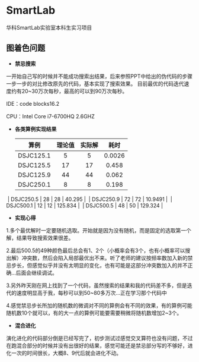 # SmartLab

华科SmartLab实验室本科生实习项目

## 图着色问题
- **禁忌搜索**

一开始自己写的时候并不能成功搜索出结果，后来参照PPT中给出的伪代码的步骤一步一步的对比修改原先的代码，基本实现了搜索效果。
目前最优的代码迭代速度约有20~30万次每秒，最高的可以到90万次每秒。

IDE：code blocks16.2

CPU：Intel Core i7-6700HQ 2.6GHZ
- **各类算例实现结果**

  |     算例     | 理论值  | 实际解  |   耗时    |  
  | :--------: | :--: | :--: | :-----: | 
  | DSJC125.1  |  5   |  5   | 0.0026  | 
  | DSJC125.5  |  17  |  17  |  0.458  |
  | DSJC125.9  |  44  |  44  |  0.062  | 
  | DSJC250.1  |  8   |  8   |  0.198  |
  | DSJC250.5  |  28  |  28  | 40.295  | 
  | DSJC250.9  |  72  |  72  | 10.9491 | 
  | DSJC500.1  |  12  |  12  | 125.834 |
  | DSJC500.5  |  48  |  50  | 129.324 | 

  
- **实现心得**

 1.多个最优解时一定要随机选取。开始就是因为没有随机，而是固定的选取第一个解，结果导致搜索效果很差。

 2.最后500.5的49种颜色最后总会有1、2个（小概率会有3个，也有小概率可以搜出解）冲突数，然后会陷入局部最优出不来。听了老师的建议按频率数加入新的禁忌步长，但感觉似乎并没有太明显的变化，也有可能是这部分冲突数加入的并不正确...后面会继续调试。

 3.另外昨天刚在网上找到了一个代码，虽然搜索的结果和我的代码差不多，但是迭代的速度明显高于我，每秒可以到50~80多万次...正在学习那个代码中
 
 4.感觉禁忌步长所加的随机数的微调对不同的算例会有不同的效果，有的算例可能随机数10个就可以，有的大一点的算例可能要需要稍微将随机数增加2~3个。
 

- **混合进化**

 演化进化的代码部分倒是已经写完了，初步测试过感觉交叉算符也没有问题，不过在跑混合部分的时候并没有出很好的结果，感觉可能还是禁忌部分写的不够好，进化一次的时间很长，大概8、9代后就会进化不动。

